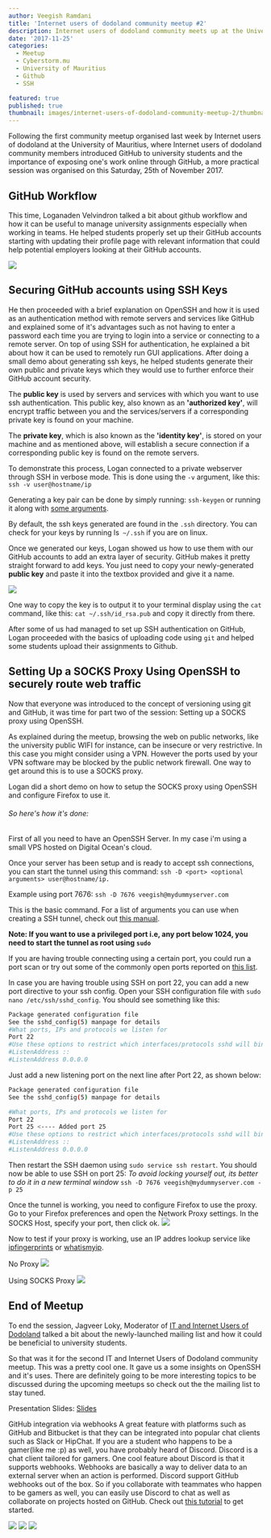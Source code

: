 ```yaml
---
author: Veegish Ramdani
title: 'Internet users of dodoland community meetup #2'
description: Internet users of dodoland community meets up at the University of Mauritius to introduce students to Github & SSH
date: '2017-11-25'
categories:
  - Meetup
  - Cyberstorm.mu
  - University of Mauritius
  - Github
  - SSH

featured: true
published: true
thumbnail: images/internet-users-of-dodoland-community-meetup-2/thumbnail.jpg
---
```


<script>
    import Image from 'svimg/Image.svelte';
    import ImageCaption from './image-caption.svelte';
</script>

Following the first community meetup organised last week by Internet users of dodoland at the University of Mauritius, where Internet users of dodoland community members introduced GitHub to university students and the importance of exposing one's work online through GitHub, a more practical session was organised on this Saturday, 25th of November 2017.

## GitHub Workflow

This time, Loganaden Velvindron talked a bit about github workflow and how it can be useful to manage university assignments especially when working in teams. He helped students properly set up their GitHub accounts starting with updating their profile page with relevant information that could help potential employers looking at their GitHub accounts.

<ImageCaption caption="Logan explaining to students how having a Github account can boost their online presence as a developer">
  <Image class="inline-basic-image" src="images/internet-users-of-dodoland-community-meetup-2/internet-users-of-dodoland-community-meetup-2-photo-1.jpg" />
</ImageCaption>

## Securing GitHub accounts using SSH Keys

He then proceeded with a brief explanation on OpenSSH and how it is used as an authentication method with remote servers and services like GitHub and explained some of it's advantages such as not having to enter a password each time you are trying to login into a service or connecting to a remote server. On top of using SSH for authentication, he explained a bit about how it can be used to remotely run GUI applications. After doing a small demo about generating ssh keys, he helped students generate their own public and private keys which they would use to further enforce their GitHub account security.

The **public key** is used by servers and services with which you want to use ssh authentication. This public key, also known as an **'authorized key'**, will encrypt traffic between you and the services/servers if a corresponding private key is found on your machine.

The **private key**, which is also known as the **'identity key'**, is stored on your machine and as mentioned above, will establish a secure connection if a corresponding public key is found on the remote servers.

To demonstrate this process, Logan connected to a private webserver through SSH in verbose mode.
This is done using the `-v` argument, like this: `ssh -v user@hostname/ip`

Generating a key pair can be done by simply running: `ssh-keygen` or running it along with [some arguments](https://www.freebsd.org/cgi/man.cgi?query=ssh-keygen&sektion=1).

By default, the ssh keys generated are found in the `.ssh` directory. You can check for your keys by running ls` ~/.ssh` if you are on linux.

Once we generated our keys, Logan showed us how to use them with our GitHub accounts to add an extra layer of security. GitHub makes it pretty straight forward to add keys. You just need to copy your newly-generated **public key** and paste it into the textbox provided and give it a name.

<ImageCaption caption="Setting up SSH authentication on Github">
  <Image class="inline-basic-image" src="images/internet-users-of-dodoland-community-meetup-2/internet-users-of-dodoland-community-meetup-2-screenshot-1.png" />
</ImageCaption>

One way to copy the key is to output it to your terminal display using the `cat` command, like this: `cat ~/.ssh/id_rsa.pub` and copy it directly from there.

After some of us had managed to set up SSH authentication on GitHub, Logan proceeded with the basics of uploading code using `git` and helped some students upload their assignments to Github.

## Setting Up a SOCKS Proxy Using OpenSSH to securely route web traffic

Now that everyone was introduced to the concept of versioning using git and GitHub, it was time for part two of the session: Setting up a SOCKS proxy using OpenSSH.

As explained during the meetup, browsing the web on public networks, like the university public WIFI for instance, can be insecure or very restrictive. In this case you might consider using a VPN. However the ports used by your VPN software may be blocked by the public network firewall. One way to get around this is to use a SOCKS proxy.

Logan did a short demo on how to setup the SOCKS proxy using OpenSSH and configure Firefox to use it.

###### So here's how it's done:

First of all you need to have an OpenSSH Server. In my case i'm using a small VPS hosted on Digital Ocean's cloud.

Once your server has been setup and is ready to accept ssh connections, you can start the tunnel using this command:
`ssh -D <port> <optional arguments> user@hostname/ip.`

Example using port 7676:
`ssh -D 7676 veegish@mydummyserver.com`

This is the basic command. For a list of arguments you can use when creating a SSH tunnel, check out [this manual](https://man.openbsd.org/ssh).

**Note: If you want to use a privileged port i.e, any port below 1024, you need to start the tunnel as root using `sudo`**

If you are having trouble connecting using a certain port, you could run a port scan or try out some of the commonly open ports reported on [this list](https://www.speedguide.net/ports_common.php).

In case you are having trouble using SSH on port 22, you can add a new port directive to your ssh config. Open your SSH configuration file with `sudo nano /etc/ssh/sshd_config`. You should see something like this:

```bash
Package generated configuration file
See the sshd_config(5) manpage for details
#What ports, IPs and protocols we listen for
Port 22
#Use these options to restrict which interfaces/protocols sshd will bind to
#ListenAddress ::
#ListenAddress 0.0.0.0
```

Just add a new listening port on the next line after Port 22, as shown below:

```bash
Package generated configuration file
See the sshd_config(5) manpage for details

#What ports, IPs and protocols we listen for
Port 22
Port 25 <---- Added port 25
#Use these options to restrict which interfaces/protocols sshd will bind to
#ListenAddress ::
#ListenAddress 0.0.0.0
```

Then restart the SSH daemon using `sudo service ssh restart`. You should now be able to use SSH on port 25:
_To avoid locking yourself out, its better to do it in a new terminal window_
`ssh -D 7676 veegish@mydummyserver.com -p 25`

Once the tunnel is working, you need to configure Firefox to use the proxy. Go to your Firefox preferences and open the Network Proxy settings. In the SOCKS Host, specify your port, then click ok.
<ImageCaption caption="Configuring SOCKS Proxy in Mozilla Firefox">
<Image class="inline-basic-image" src="images/internet-users-of-dodoland-community-meetup-2/internet-users-of-dodoland-community-meetup-2-screenshot-2.png" />
</ImageCaption>

Now to test if your proxy is working, use an IP addres lookup service like [ipfingerprints](http://www.ipfingerprints.com/geolocation.php) or [whatismyip](https://www.whatismyip.com/).

No Proxy
<ImageCaption caption="A normal request without any proxy">
<Image class="inline-basic-image" src="images/internet-users-of-dodoland-community-meetup-2/internet-users-of-dodoland-community-meetup-2-screenshot-3.png" />
</ImageCaption>

Using SOCKS Proxy
<ImageCaption caption="A request via SOCKS proxy">
<Image class="inline-basic-image" src="images/internet-users-of-dodoland-community-meetup-2/internet-users-of-dodoland-community-meetup-2-screenshot-4.png" />
</ImageCaption>

## End of Meetup

To end the session, Jagveer Loky, Moderator of [IT and Internet Users of Dodoland](https://groups.google.com/forum/#!forum/it-and-internet-users-of-dodoland) talked a bit about the newly-launched mailing list and how it could be beneficial to university students.

So that was it for the second IT and Internet Users of Dodoland community meetup. This was a pretty cool one. It gave us a some insights on OpenSSH and it's uses. There are definitely going to be more interesting topics to be discussed during the upcoming meetups so check out the the mailing list to stay tuned.

Presentation Slides: [Slides](https://www.slideshare.net/loganaden/hackers-mu-communitymeetup2)

GitHub integration via webhooks
A great feature with platforms such as GitHub and Bitbucket is that they can be integrated into popular chat clients such as Slack or HipChat. If you are a student who happens to be a gamer(like me :p) as well, you have probably heard of Discord. Discord is a chat client tailored for gamers. One cool feature about Discord is that it supports webhooks. Webhooks are basically a way to deliver data to an external server when an action is performed. Discord support GitHub webhooks out of the box. So if you collaborate with teammates who happen to be gamers as well, you can easily use Discord to chat as well as collaborate on projects hosted on GitHub. Check out [this tutorial](https://support.discordapp.com/hc/en-us/articles/228383668-Intro-to-Webhooks) to get started.

<ImageCaption caption="Github live updates on Discord via webhooks">
  <Image class="inline-basic-image" src="images/internet-users-of-dodoland-community-meetup-2/internet-users-of-dodoland-community-meetup-2-screenshot-5.png" />
</ImageCaption>

<ImageCaption>
  <Image class="inline-basic-image" src="images/internet-users-of-dodoland-community-meetup-2/internet-users-of-dodoland-community-meetup-2-screenshot-6.png" />
</ImageCaption>

<ImageCaption>
  <Image class="inline-basic-image" src="images/internet-users-of-dodoland-community-meetup-2/internet-users-of-dodoland-community-meetup-2-screenshot-7.png" />
</ImageCaption>
